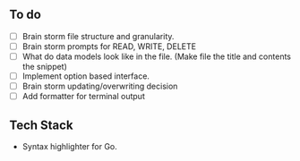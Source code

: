 ## To do
- [ ] Brain storm file structure and granularity.
- [ ] Brain storm prompts for READ, WRITE, DELETE
- [ ] What do data models look like in the file. (Make file the title and contents the snippet)
- [ ] Implement option based interface.
- [ ] Brain storm updating/overwriting decision
- [ ] Add formatter for terminal output

## Tech Stack
- Syntax highlighter for Go.
